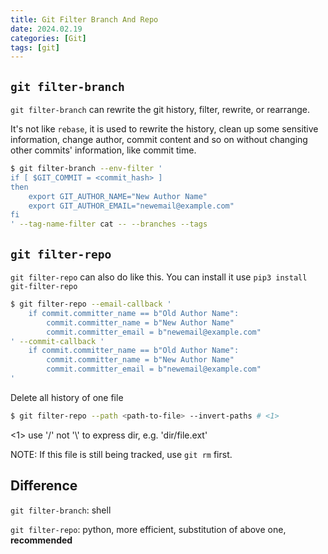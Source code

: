 ```yaml
---
title: Git Filter Branch And Repo
date: 2024.02.19
categories: [Git]
tags: [git]
---
```


## `git filter-branch`

`git filter-branch` can rewrite the git history, filter, rewrite, or rearrange.

It's not like `rebase`, it is used to rewrite the history, clean up some sensitive information, change author, commit content and so on without changing other commits' information, like commit time.

```bash
$ git filter-branch --env-filter '
if [ $GIT_COMMIT = <commit_hash> ]
then
    export GIT_AUTHOR_NAME="New Author Name"
    export GIT_AUTHOR_EMAIL="newemail@example.com"
fi
' --tag-name-filter cat -- --branches --tags
```

## `git filter-repo`

`git filter-repo` can also do like this. You can install it use `pip3 install git-filter-repo`

```bash
$ git filter-repo --email-callback '
    if commit.committer_name == b"Old Author Name":
        commit.committer_name = b"New Author Name"
        commit.committer_email = b"newemail@example.com"
' --commit-callback '
    if commit.committer_name == b"Old Author Name":
        commit.committer_name = b"New Author Name"
        commit.committer_email = b"newemail@example.com"
'
```

Delete all history of one file

```bash
$ git filter-repo --path <path-to-file> --invert-paths # <1>
```
<1> use '/' not '\\' to express dir, e.g. 'dir/file.ext'

NOTE: If this file is still being tracked, use `git rm` first. 

## Difference

`git filter-branch`: shell

`git filter-repo`: python, more efficient, substitution of above one, **recommended**